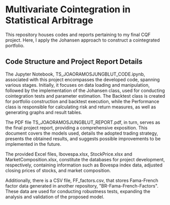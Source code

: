 # Multivariate Cointegration in Statistical Arbitrage
This repository houses codes and reports pertaining to my final CQF project. Here, I apply the Johansen approach to construct a cointegrated portfolio.

## Code Structure and Project Report Details

The Jupyter Notebook, TS_JOAORAMOSJUNGBLUT_CODE.ipynb, associated with this project encompasses the developed code, spanning various stages. Initially, it focuses on data loading and manipulation, followed by the implementation of the Johansen class, used for conducting cointegration tests and parameter estimation. The Backtest class is created for portfolio construction and backtest execution, while the Performance class is responsible for calculating risk and return measures, as well as generating graphs and result tables.

The PDF file TS_JOAORAMOSJUNGBLUT_REPORT.pdf, in turn, serves as the final project report, providing a comprehensive exposition. This document covers the models used, details the adopted trading strategy, presents the obtained results, and suggests possible improvements to be implemented in the future.

The provided Excel files, Ibovespa.xlsx, StockPrice.xlsx and MarketComposition.xlsx, constitute the databases for project development, respectively, containing information such as Bovespa index data, adjusted closing prices of stocks, and market composition.

Additionally, there is a CSV file, FF_factors.csv, that stores Fama-French factor data generated in another repository, "BR-Fama-French-Factors". These data are used for conducting robustness tests, expanding the analysis and validation of the proposed model.
